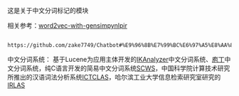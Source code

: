 这是关于中文分词标记的模块

相关参考：[word2vec-with-gensim](http://zake7749.github.io/2016/08/28/word2vec-with-gensim/)[pynlpir](https://github.com/tsroten/pynlpir)
      
      https://github.com/zake7749/Chatbot#%E9%96%8B%E7%99%BC%E6%97%A5%E8%AA%8C
      
      
中文分词系统： 基于Lucene为应用主体开发的[IKAnalyzer](https://github.com/wenerme/IKAnalyzer)中文分词系统、[庖](https://github.com/cslinmiso/paoding-analysis)[丁](https://github.com/zhuomingliang/paoding)中文分词系统，纯C语言开发的简易中文分词系统[SC](https://github.com/dotSlashLu/nodescws)[WS](https://github.com/hightman/scws)，中国科学院计算技术研究所推出的汉语词法分析系统[I](https://github.com/tsroten/pynlpir)[CTCLAS](https://github.com/NLPIR-team/)，哈尔滨工业大学信息检索研究室研究的[IRLAS]()
